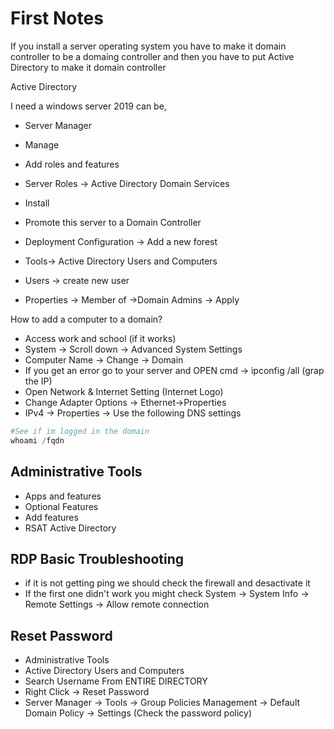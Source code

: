 # First Notes

If you install a server operating system you have to make it domain controller to be a domaing controller and then you have to put Active Directory to make it domain controller



Active Directory

I need a windows server 2019 can be,&#x20;

* Server Manager&#x20;
* Manage
* Add roles and features
* Server Roles -> Active Directory Domain Services
* Install
* Promote this server to a Domain Controller
* Deployment Configuration -> Add a new forest



* Tools-> Active Directory Users and Computers
* Users -> create new user&#x20;
* Properties -> Member of ->Domain Admins -> Apply

How to add a computer to a domain?

* Access work and school (if it works)
* System -> Scroll down -> Advanced System Settings
* Computer Name -> Change -> Domain
* If you get an error go to your server and OPEN cmd -> ipconfig /all (grap the IP)
* Open Network & Internet Setting (Internet Logo)
* Change Adapter Options -> Ethernet->Properties
* IPv4 -> Properties -> Use the following DNS settings



```powershell
#See if im logged in the domain
whoami /fqdn
```



## Administrative Tools

* Apps and features
* Optional Features
* Add features
* RSAT Active Directory



## RDP Basic Troubleshooting

* if it is not getting ping we should check the firewall and desactivate it&#x20;
* If the first one didn't work you might check System -> System Info -> Remote Settings -> Allow remote connection



## Reset Password

* Administrative Tools
* Active Directory Users and Computers
* Search Username From ENTIRE DIRECTORY
* Right Click -> Reset Password
* Server Manager -> Tools -> Group Policies Management -> Default Domain Policy -> Settings (Check the password policy)
